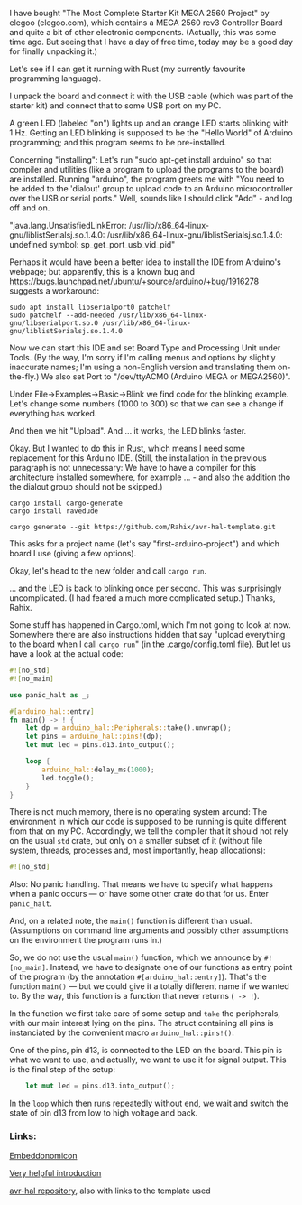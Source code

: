 I have bought "The Most Complete Starter Kit MEGA 2560 Project" by elegoo (elegoo.com), which contains a MEGA 2560 rev3 Controller Board and quite a bit of
other electronic components. (Actually, this was some time ago. But seeing that I have a day of free time, today may be a good day for finally
unpacking it.)

Let's see if I can get it running with Rust (my currently favourite programming language).


I unpack the board and connect it with the USB cable (which was part of the starter kit) and connect that to some USB port on my PC. 

A green LED (labeled "on") lights up and an orange LED starts blinking with 1 Hz. Getting an LED blinking is supposed to be the "Hello World" of
Arduino programming; and this program seems to be pre-installed. 

Concerning "installing": Let's run "sudo apt-get install arduino" so that compiler and utilities (like a program to upload the programs to the board)
are installed. 
Running "arduino", the program greets me with "You need to be added to the 'dialout' group to upload code to an Arduino microcontroller over the USB
or serial ports." Well, sounds like I should click "Add" - and log off and on. 

"java.lang.UnsatisfiedLinkError: /usr/lib/x86_64-linux-gnu/liblistSerialsj.so.1.4.0: /usr/lib/x86_64-linux-gnu/liblistSerialsj.so.1.4.0: undefined
symbol: sp_get_port_usb_vid_pid" 

Perhaps it would have been a better idea to install the IDE from Arduino's webpage; but apparently, this is a known bug and 
https://bugs.launchpad.net/ubuntu/+source/arduino/+bug/1916278 suggests a workaround: 
```
sudo apt install libserialport0 patchelf
sudo patchelf --add-needed /usr/lib/x86_64-linux-gnu/libserialport.so.0 /usr/lib/x86_64-linux-gnu/liblistSerialsj.so.1.4.0
```

Now we can start this IDE and set Board Type and Processing Unit under Tools. (By the way, I'm sorry if I'm calling menus and options by slightly
inaccurate names; I'm using a non-English version and translating them on-the-fly.) We also set Port to "/dev/ttyACM0 (Arduino MEGA or MEGA2560)".

Under File->Examples->Basic->Blink we find code for the blinking example. Let's change some numbers (1000 to 300) so that we can see a change if
everything has worked. 

And then we hit "Upload". 
And ... it works, the LED blinks faster. 

Okay. But I wanted to do this in Rust, which means I need some replacement for this Arduino IDE. (Still, the installation in the previous paragraph is
not unnecessary: We have to have a compiler for this architecture installed somewhere, for example ... - and also the addition tho the dialout group
should not be skipped.)

```
cargo install cargo-generate
cargo install ravedude

cargo generate --git https://github.com/Rahix/avr-hal-template.git
```
This asks for a project name (let's say "first-arduino-project") and which board I use (giving a few options).

Okay, let's head to the new folder and call `cargo run`.

... and the LED is back to blinking once per second. This was surprisingly uncomplicated. (I had feared a much more complicated setup.) Thanks, Rahix.

Some stuff has happened in Cargo.toml, which I'm not going to look at now. Somewhere there are also instructions hidden that say "upload everything to
the board when I call `cargo run`" (in the .cargo/config.toml file). But let us have a look at the actual code: 

```rust
#![no_std]
#![no_main]

use panic_halt as _;

#[arduino_hal::entry]
fn main() -> ! {
    let dp = arduino_hal::Peripherals::take().unwrap();
    let pins = arduino_hal::pins!(dp);
    let mut led = pins.d13.into_output();

    loop {
        arduino_hal::delay_ms(1000);
        led.toggle();
    }
}
```

There is not much memory, there is no operating system around: The environment in which our code is supposed to be running is quite different from
that on my PC. Accordingly, we tell the compiler that it should not rely on the usual `std` crate, but only on a smaller subset of it (without file
system, threads, processes and, most importantly, heap allocations): 
```rust
#![no_std]
```
Also: No panic handling. That means we have to specify what happens when a panic occurs — or have some other crate do that for us. Enter `panic_halt`. 

And, on a related note, the `main()` function is different than usual. (Assumptions on command line arguments and possibly other assumptions on the
environment the program runs in.) 

So, we do not use the usual `main()` function, which we announce by `#![no_main]`. Instead, we have to designate one of our functions as entry point
of the program (by the annotation `#[arduino_hal::entry]`). That's the function `main()` — but we could give it a totally different name if we wanted
to. By the way, this function is a function that never returns (` -> !`).

In the function we first take care of some setup and `take` the peripherals, with our main interest lying on the pins. The struct containing all pins
is instanciated by the convenient macro `arduino_hal::pins!()`. 

One of the pins, pin d13, is connected to the LED on the board. This pin is what we want to use, and actually, we want to use it for signal output.
This is the final step of the setup: 
```rust
    let mut led = pins.d13.into_output();
```

In the `loop` which then runs repeatedly without end, we wait and switch the state of pin d13 from low to high voltage and back. 






### Links: 

[Embeddonomicon](https://docs.rust-embedded.org/embedonomicon/preface.html)

[Very helpful introduction](https://creativcoder.dev/rust-on-arduino-uno/)

[avr-hal repository](https://github.com/Rahix/avr-hal), also with links to the template used

